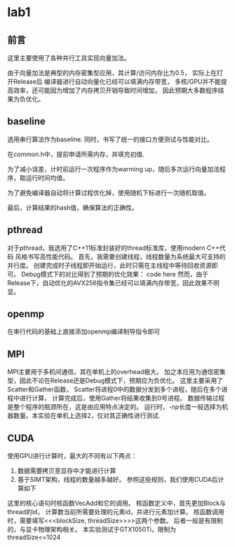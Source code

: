 # lab1
## 前言
这里主要使用了各种并行工具实现向量加法。

由于向量加法是典型的内存密集型应用，其计算/访问内存比为0.5，
实际上在打开Release后
编译器进行自动向量化已经可以填满内存带宽，
多核/GPU并不能提高效率，还可能因为增加了内存拷贝开销导致时间增加，
因此预期大多数程序结果为负优化。

## baseline
选用串行算法作为baseline. 同时，书写了统一的接口方便测试与性能对比。

在common.h中，提前申请所需内存，并填充初值.

为了减小误差，计时前运行一次程序作为warming up，随后多次运行向量加法程序，取运行时间均值。

为了避免编译器自动将计算过程优化掉，使用随机下标进行一次随机取值。

最后，计算结果的hash值，确保算法的正确性。

## pthread
对于pthread，我选用了C++11标准封装好的thread标准库，使用modern C++代码
风格书写高性能代码。
首先，我需要创建线程，线程数量为系统最大可支持的并行度。
创建完成时子线程即开始运行，此时只需在主线程中等待回收资源即可。
Debug模式下的对比得到了预期的优化效果：
code here
然而，由于Release下，自动优化的AVX256指令集已经可以填满内存带宽，因此效果不明显。

## openmp
在串行代码的基础上直接添加openmp编译制导指令即可

## MPI
MPI主要用于多机间通信，其在单机上的overhead极大。
加之本应用为通信密集型，因此不论在Release还是Debug模式下，预期应为负优化。
这里主要采用了Scatter和Gather函数，
Scatter将进程0中的数据分发到多个进程，随后在多个进程中进行计算，
计算完成后，使用Gather将结果收集到0号进程。
数据传输过程是整个程序的瓶颈所在，这是由应用特点决定的。
运行时，-np长度一般选择为机器数量。本实验在单机上选择2，仅对其正确性进行测试.

## CUDA 
使用GPU进行计算时，最大的不同有以下两点：
1. 数据需要拷贝至显存中才能进行计算
2. 基于SIMT架构，线程的数量越多越好。
参照这些规则，我们使用CUDA后计算如下


这里的核心语句时核函数VecAdd和它的调用。
核函数定义中，首先更加Block与thread的id，
计算数当前所需要处理的元素id，并进行元素加计算。
核函数调用时，需要填写<<<blockSize, threadSize>>>>这两个参数。
后者一般是有限制的，与显卡物理架构相关。
本实验测试于GTX1050Ti，限制为threadSize<=1024

